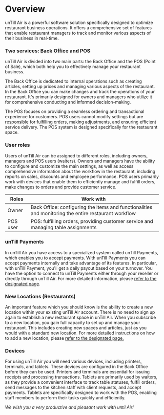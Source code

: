 # Overview

unTill Air is a powerful software solution specifically designed to optimize restaurant business operations. It offers a comprehensive set of features that enable restaurant managers to track and monitor various aspects of their business in real-time.

### Two services: Back Office and POS

unTill Air is divided into two main parts: the Back Office and the POS (Point of Sale), which both help you to effectively manage your restaurant business.&#x20;

The Back Office is dedicated to internal operations such as creating articles, setting up prices and managing various aspects of the restaurant. In the Back Office you can make changes and track the operations of your restaurant. It's primarily designed for owners and managers who utilize it for comprehensive conducting and informed decision-making.

The POS focuses on providing a seamless ordering and transactional experience for customers. POS users cannot modify settings but are responsible for fulfilling orders, making adjustments, and ensuring efficient service delivery. The POS system is designed specifically for the restaurant space.

### User roles&#x20;

Users of unTill Air can be assigned to different roles, including owners, managers and POS users (waiters). Owners and managers have the ability to configure and customize the main settings, as well as access comprehensive information about the workflow in the restaurant, including reports on sales, discounts and employee performance. POS users primarily work with devices that enable them to efficiently manage and fulfill orders, make changes to orders and provide customer service.

| Roles    | Work with                                                                                            |
| -------- | ---------------------------------------------------------------------------------------------------- |
| Owner    | Back Office: configuring the items and functionalities and monitoring the entire restaurant workflow |
| POS user | POS: fulfilling orders, providing customer service and managing table assignments                    |

### unTill Payments

In unTill Air you have access to a specialized system called unTill Payments, which enables you to accept payments. With unTill Payments you can accept payments internally and take advantage of its features. In particular, with unTill Payment, you'll get a daily payout based on your turnover. You have the option to connect to unTill Payments either through your reseller or directly through unTill Air. For more detailed information, please [refer to the designated page](../untill-payments.md).&#x20;

### New Locations (Restaurants)

An important feature which you should know is the ability to create a new location within your existing unTill Air account. There is no need to sign up again to establish a new restaurant space in unTill Air. When you subscribe to a new location, you gain full capacity to set up and manage your restaurant. This includes creating new spaces and articles, just as you would with a standard new location. For more detailed instructions on how to add a new location, please [refer to the designated page.](../add-new-location.md)

### Devices

For using unTill Air you will need various devices, including printers, terminals, and tablets. These devices are configured in the Back Office before they can be used. Printers and terminals are essential for issuing receipts and processing transactions. Tablets are primarily used by waiters, as they provide a convenient interface to track table statuses, fulfill orders, send messages to the kitchen staff with client requests, and accept payments. Tablets are specifically designed to work with the POS, enabling staff members to perform their tasks quickly and efficiently.

_We wish you a very productive and pleasant work with until Air!_
